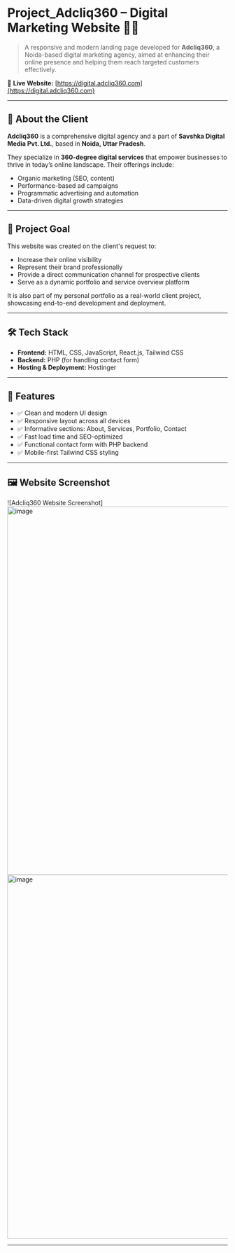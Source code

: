 # Project_Adcliq360 – Digital Marketing Website 💼🌐

> A responsive and modern landing page developed for **Adcliq360**, a Noida-based digital marketing agency, aimed at enhancing their online presence and helping them reach targeted customers effectively.

🔗 **Live Website:** [https://digital.adcliq360.com](https://digital.adcliq360.com)

---

## 🧩 About the Client

**Adcliq360** is a comprehensive digital agency and a part of **Savshka Digital Media Pvt. Ltd.**, based in **Noida, Uttar Pradesh**.

They specialize in **360-degree digital services** that empower businesses to thrive in today’s online landscape. Their offerings include:

- Organic marketing (SEO, content)
- Performance-based ad campaigns
- Programmatic advertising and automation
- Data-driven digital growth strategies

---

## 🎯 Project Goal

This website was created on the client's request to:
- Increase their online visibility  
- Represent their brand professionally  
- Provide a direct communication channel for prospective clients  
- Serve as a dynamic portfolio and service overview platform  

It is also part of my personal portfolio as a real-world client project, showcasing end-to-end development and deployment.

---

## 🛠️ Tech Stack

- **Frontend:** HTML, CSS, JavaScript, React.js, Tailwind CSS  
- **Backend:** PHP (for handling contact form)  
- **Hosting & Deployment:** Hostinger  

---

## 🌟 Features

- ✅ Clean and modern UI design  
- ✅ Responsive layout across all devices  
- ✅ Informative sections: About, Services, Portfolio, Contact  
- ✅ Fast load time and SEO-optimized  
- ✅ Functional contact form with PHP backend  
- ✅ Mobile-first Tailwind CSS styling

---

## 🖼️ Website Screenshot

![Adcliq360 Website Screenshot]
<img width="1916" height="841" alt="image" src="https://github.com/user-attachments/assets/0cade000-963e-487f-9ae8-7e0399d5cccb" />
<img width="1917" height="831" alt="image" src="https://github.com/user-attachments/assets/4426a4d4-3e8f-469b-b117-500af6b72761" />


---
